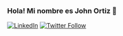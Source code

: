 ### Hola! Mi nombre es John Ortiz 👋

[![LinkedIn](https://img.shields.io/badge/LinkedIn-John_Ortiz-0077B5?style=for-the-badge&logo=linkedin&logoColor=white&labelColor=101010)](https://www.linkedin.com/in/johnortiz18)
[![Twitter Follow](https://img.shields.io/twitter/follow/JohnO1803)](https://twitter.com/JohnO1803)
